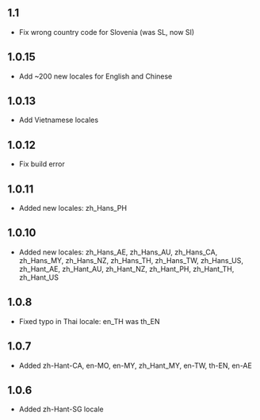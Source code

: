 ## 1.1 ##

- Fix wrong country code for Slovenia (was SL, now SI)

## 1.0.15 ##

- Add ~200 new locales for English and Chinese

## 1.0.13 ##

- Add Vietnamese locales

## 1.0.12 ##

- Fix build error

## 1.0.11 ##

- Added new locales: zh_Hans_PH

## 1.0.10 ##

- Added new locales: zh_Hans_AE, zh_Hans_AU, zh_Hans_CA, zh_Hans_MY, zh_Hans_NZ,
zh_Hans_TH, zh_Hans_TW, zh_Hans_US, zh_Hant_AE, zh_Hant_AU, zh_Hant_NZ, zh_Hant_PH,
zh_Hant_TH, zh_Hant_US

## 1.0.8 ##

- Fixed typo in Thai locale: en_TH was th_EN

## 1.0.7 ##

- Added zh-Hant-CA, en-MO, en-MY, zh_Hant_MY, en-TW, th-EN, en-AE

## 1.0.6 ##

- Added zh-Hant-SG locale